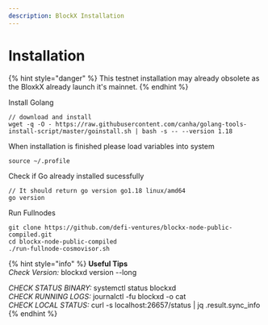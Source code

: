 ```yaml
---
description: BlockX Installation
---
```


# Installation

{% hint style="danger" %}
This testnet installation may already obsolete as the BloxkX already launch it's mainnet.
{% endhint %}

Install Golang

```
// download and install
wget -q -O - https://raw.githubusercontent.com/canha/golang-tools-install-script/master/goinstall.sh | bash -s -- --version 1.18
```

When installation is finished please load variables into system

```
source ~/.profile
```

Check if Go already installed sucessfully

```
// It should return go version go1.18 linux/amd64
go version
```

Run Fullnodes

```
git clone https://github.com/defi-ventures/blockx-node-public-compiled.git
cd blockx-node-public-compiled
./run-fullnode-cosmovisor.sh
```

{% hint style="info" %}
**Useful Tips**\
_Check Version:_ blockxd version --long

_CHECK STATUS BINARY:_ systemctl status blockxd \
_CHECK RUNNING LOGS:_ journalctl -fu blockxd -o cat \
_CHECK LOCAL STATUS:_ curl -s localhost:26657/status | jq .result.sync\_info
{% endhint %}
